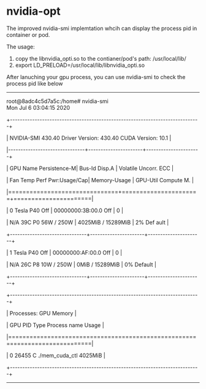 # nvidia-opt
The improved nvidia-smi implemtation whcih can display the process pid in container or pod.

The usage:
1. copy the libnvidia_opti.so to the contianer/pod's  path:  /usr/local/lib/ 
2. export LD_PRELOAD=/usr/local/lib/libnvidia_opti.so 

After lanuching your gpu process, you can use nvidia-smi to check the process pid like below

------------------------------------------------------------------------------------------------

root@8adc4c5d7a5c:/home# nvidia-smi                                             
Mon Jul  6 03:04:15 2020  
                                                      
+-----------------------------------------------------------------------------+ 

| NVIDIA-SMI 430.40       Driver Version: 430.40       CUDA Version: 10.1     | 

|-------------------------------+----------------------+----------------------+ 

| GPU  Name        Persistence-M| Bus-Id        Disp.A | Volatile Uncorr. ECC | 

| Fan  Temp  Perf  Pwr:Usage/Cap|         Memory-Usage | GPU-Util  Compute M. | 

|===============================+======================+======================| 

|   0  Tesla P40           Off  | 00000000:3B:00.0 Off |                    0 | 

| N/A   39C    P0    56W / 250W |   4025MiB / 15289MiB |      2%      Def
ault | 

+-------------------------------+----------------------+----------------------+ 

|   1  Tesla P40           Off  | 00000000:AF:00.0 Off |                    0 | 

| N/A   26C    P8    10W / 250W |      0MiB / 15289MiB |      0%      Default | 

+-------------------------------+----------------------+----------------------+ 


                                                                                
+-----------------------------------------------------------------------------+ 

| Processes:                                                       GPU Memory | 

|  GPU       PID   Type   Process name                             Usage      | 

|=============================================================================|

|    0     26455      C   ./mem_cuda_ctl                              4025MiB | 

+-----------------------------------------------------------------------------+ 


-------------------------------------------------------------------------------------------------

